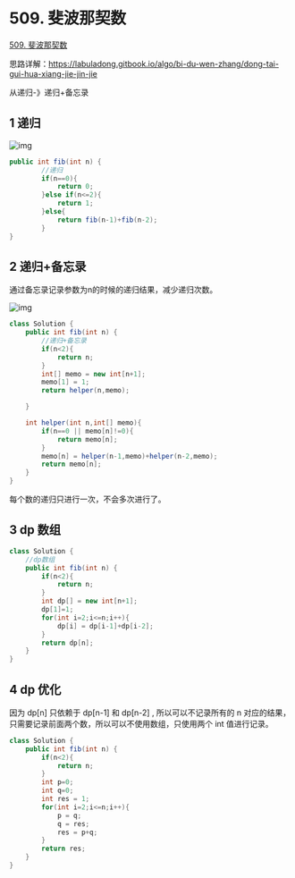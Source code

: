 # 509. 斐波那契数

[509. 斐波那契数](https://leetcode-cn.com/problems/fibonacci-number/)

思路详解：https://labuladong.gitbook.io/algo/bi-du-wen-zhang/dong-tai-gui-hua-xiang-jie-jin-jie

从递归-》递归+备忘录

## 1 递归

![img](https://gblobscdn.gitbook.com/assets%2F-MWvhB2heCSJoT6IpxDY%2Fsync%2F70af23686865b425f7b88f172ac696878985f4c6.jpg?alt=media)

```java
public int fib(int n) {
        //递归
        if(n==0){
            return 0;
        }else if(n<=2){
            return 1;
        }else{
            return fib(n-1)+fib(n-2);
        }
}
```



## 2 递归+备忘录

通过备忘录记录参数为n的时候的递归结果，减少递归次数。

![img](https://gblobscdn.gitbook.com/assets%2F-MWvhB2heCSJoT6IpxDY%2Fsync%2Fe6547795e536cbd16b7f5f23da637032cc88e87e.jpg?alt=media)

```java
class Solution {
    public int fib(int n) {
        //递归+备忘录
        if(n<2){
            return n;
        }
        int[] memo = new int[n+1];
        memo[1] = 1;
        return helper(n,memo);

    }

    int helper(int n,int[] memo){
        if(n==0 || memo[n]!=0){
            return memo[n];
        }    
        memo[n] = helper(n-1,memo)+helper(n-2,memo);
        return memo[n];
    }
}
```

每个数的递归只进行一次，不会多次进行了。

## 3 dp 数组

```java
class Solution {
    //dp数组
    public int fib(int n) {
        if(n<2){
            return n;
        }
        int dp[] = new int[n+1];
        dp[1]=1;
        for(int i=2;i<=n;i++){
            dp[i] = dp[i-1]+dp[i-2];
        }
        return dp[n];
    }
}
```

## 4 dp 优化

因为 dp[n] 只依赖于 dp[n-1] 和 dp[n-2] , 所以可以不记录所有的 n 对应的结果，只需要记录前面两个数，所以可以不使用数组，只使用两个 int 值进行记录。

```java
class Solution {
    public int fib(int n) {
        if(n<2){
            return n;
        }
        int p=0;
        int q=0;
        int res = 1;
        for(int i=2;i<=n;i++){
            p = q;
            q = res;
            res = p+q;
        }
        return res;
    }
}
```

